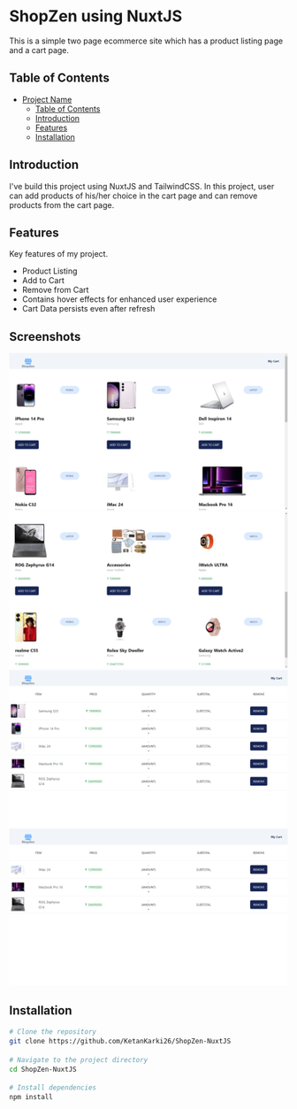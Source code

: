 # ShopZen using NuxtJS

This is a simple two page ecommerce site which has a product listing page and a cart page.

## Table of Contents

- [Project Name](#ShopZen-using-NuxtJS)
  - [Table of Contents](#table-of-contents)
  - [Introduction](#introduction)
  - [Features](#features)
  - [Installation](#installation)

## Introduction

I've build this project using NuxtJS and TailwindCSS. In this project, user can add products of his/her choice in the cart page and can remove products from the cart page.

## Features

Key features of my project.

- Product Listing
- Add to Cart
- Remove from Cart
- Contains hover effects for enhanced user experience
- Cart Data persists even after refresh

## Screenshots


![Screenshot 1](screenshots/screenshot1.png)
![Screenshot 2](screenshots/screenshot2.png)
![Screenshot 3](screenshots/screenshot3.png)
![Screenshot 4](screenshots/screenshot4.png)

## Installation

```bash
# Clone the repository
git clone https://github.com/KetanKarki26/ShopZen-NuxtJS

# Navigate to the project directory
cd ShopZen-NuxtJS

# Install dependencies
npm install
```
